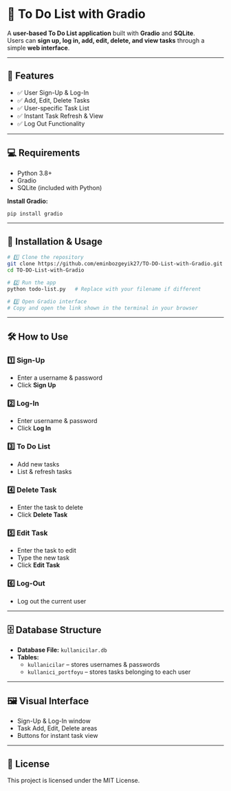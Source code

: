 

# 📝 To Do List with Gradio

A **user-based To Do List application** built with **Gradio** and **SQLite**.  
Users can **sign up, log in, add, edit, delete, and view tasks** through a simple **web interface**.

---

## 🌟 Features

- ✅ User Sign-Up & Log-In
- ✅ Add, Edit, Delete Tasks
- ✅ User-specific Task List
- ✅ Instant Task Refresh & View
- ✅ Log Out Functionality

---

## 💻 Requirements

- Python 3.8+
- Gradio
- SQLite (included with Python)

**Install Gradio:**
```bash
pip install gradio
```

---

## 🚀 Installation & Usage

```bash
# 1️⃣ Clone the repository
git clone https://github.com/eminbozgeyik27/TO-DO-List-with-Gradio.git
cd TO-DO-List-with-Gradio

# 2️⃣ Run the app
python todo-list.py   # Replace with your filename if different

# 3️⃣ Open Gradio interface
# Copy and open the link shown in the terminal in your browser
```

---

## 🛠️ How to Use

### 1️⃣ Sign-Up
- Enter a username & password
- Click **Sign Up**

### 2️⃣ Log-In
- Enter username & password
- Click **Log In**

### 3️⃣ To Do List
- Add new tasks
- List & refresh tasks

### 4️⃣ Delete Task
- Enter the task to delete
- Click **Delete Task**

### 5️⃣ Edit Task
- Enter the task to edit
- Type the new task
- Click **Edit Task**

### 6️⃣ Log-Out
- Log out the current user

---

## 🗄️ Database Structure

- **Database File:** `kullanicilar.db`
- **Tables:**
  - `kullanicilar` – stores usernames & passwords
  - `kullanici_portfoyu` – stores tasks belonging to each user

---





## 🖼️ Visual Interface

- Sign-Up & Log-In window
- Task Add, Edit, Delete areas
- Buttons for instant task view

---

## 📜 License

This project is licensed under the MIT License.

